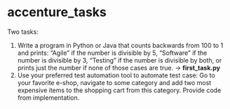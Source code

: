 # accenture_tasks

Two tasks:
  1. Write a program in Python or Java that counts backwards from 100 to 1 and prints: “Agile” if the number is divisible by 5, “Software” if the number is divisible by 3, “Testing” if the number is divisible by both, or prints just the number if none of those cases are true. -> **first_task.py**
  2. Use your preferred test automation tool to automate test case: Go to your favorite e-shop, navigate to some category and add two most expensive items to the shopping cart from this category. Provide code from implementation. 
